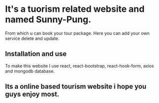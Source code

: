 # It's a tuorism related website and named Sunny-Pung.
From which u can book your tour package.
Here you can add your own service delete and update.

## Installation and use
To make this website I use react, react-bootstrap, react-hook-form, axios and mongodb database.

## Its a online based tourism website i hope you guys enjoy most.